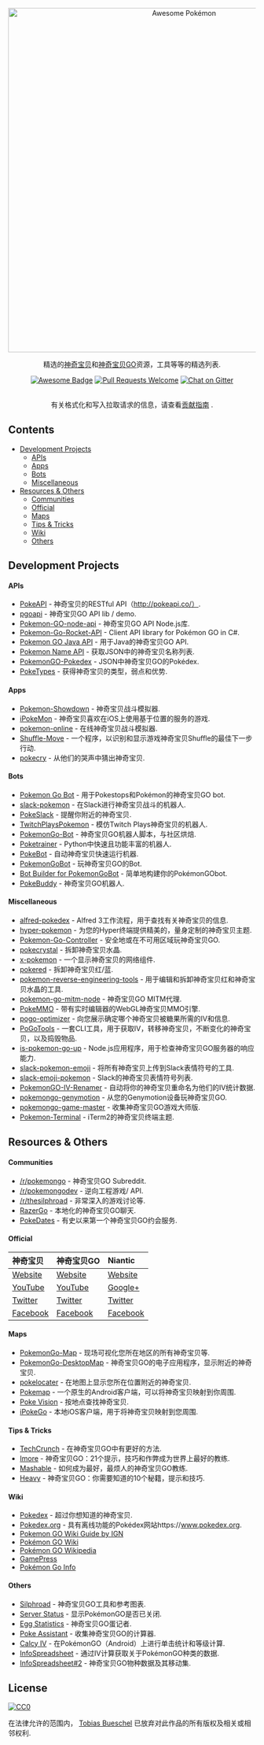 <p align="center">
  <a href="https://github.com/tobiasbueschel/awesome-pokemon/">
    <img alt="Awesome Pokémon" src="https://raw.githubusercontent.com/tobiasbueschel/awesome-pokemon/master/logo.png" width="700">
  </a>
</p>

<div align="center">

<p align="center">
  精选的<a href="http://www.pokemon.com/">神奇宝贝</a>和<a href="http://www.pokemongo.com/">神奇宝贝GO</a>资源，工具等等的精选列表.
</p>

<p align="center">
  <a href="https://raw.githubusercontent.com/sindresorhus/awesome"><img alt="Awesome Badge" src="https://cdn.rawgit.com/sindresorhus/awesome/d7305f38d29fed78fa85652e3a63e154dd8e8829/media/badge.svg"></a>
  <a href="https://raw.githubusercontent.com/tobiasbueschel/awesome-pokemon/pulls"><img alt="Pull Requests Welcome" src="https://img.shields.io/badge/PRs-welcome-brightgreen.svg?style=flat-square"></a>
  <a href="https://gitter.im/tobiasbueschel/awesome-pokemon"><img alt="Chat on Gitter" src="https://badges.gitter.im/tobiasbueschel/awesome-pokemon.svg"></a>
</p>

<p>
</i>  </i>  <br>  
有关格式化和写入拉取请求的信息，请查看<a href="https://github.com/tobiasbueschel/awesome-pokemon/blob/master/contributing.md">贡献指南</a> .
</p>

</div>


## Contents
- [Development Projects](#development-projects)
    - [APIs](#apis)
    - [Apps](#apps)
    - [Bots](#bots)
    - [Miscellaneous](#miscellaneous)
- [Resources & Others](#resources--others)
    - [Communities](#communities)
    - [Official](#official)
    - [Maps](#maps)
    - [Tips & Tricks](#tips--tricks)
    - [Wiki](#wiki)
    - [Others](#others)

## Development Projects
#### APIs
- [PokeAPI](https://github.com/PokeAPI/pokeapi/) - 神奇宝贝的RESTful API（http://pokeapi.co/）.
- [pgoapi](https://github.com/tejado/pgoapi) - 神奇宝贝GO API lib / demo.
- [Pokemon-GO-node-api](https://github.com/Armax/Pokemon-GO-node-api) - 神奇宝贝GO API Node.js库.
- [Pokemon-Go-Rocket-API](https://github.com/FeroxRev/Pokemon-Go-Rocket-API) - Client API library for Pokémon GO in C#.
- [Pokemon GO Java API](https://github.com/Grover-c13/PokeGOAPI-Java) - 用于Java的神奇宝贝GO API.
- [Pokemon Name API](https://github.com/sindresorhus/pokemon) - 获取JSON中的神奇宝贝名称列表.
- [PokemonGO-Pokedex](https://github.com/Biuni/PokemonGO-Pokedex) -  JSON中神奇宝贝GO的Pokédex.
- [PokeTypes](https://github.com/fbosch/poke-types) - 获得神奇宝贝的类型，弱点和优势.

#### Apps
- [Pokemon-Showdown](https://github.com/Zarel/Pokemon-Showdown) - 神奇宝贝战斗模拟器.
- [iPokeMon](https://github.com/Kjuly/iPokeMon) - 神奇宝贝喜欢在iOS上使用基于位置的服务的游戏.
- [pokemon-online](https://github.com/po-devs/pokemon-online) - 在线神奇宝贝战斗模拟器.
- [Shuffle-Move](https://github.com/Loreinator/Shuffle-Move) - 一个程序，以识别和显示游戏神奇宝贝Shuffle的最佳下一步行动.
- [pokecry](https://github.com/fent/pokecry) - 从他们的哭声中猜出神奇宝贝.

#### Bots
- [Pokemon Go Bot](https://github.com/Hrithikd/Pokemon-Go-Bot-Working-Hack-API) - 用于Pokestops和Pokémon的神奇宝贝GO bot.
- [slack-pokemon](https://github.com/rvinluan/slack-pokemon) - 在Slack进行神奇宝贝战斗的机器人.
- [PokeSlack](https://github.com/timwah/pokeslack) - 提醒你附近的神奇宝贝.
- [TwitchPlaysPokemon](https://github.com/sunshinekitty/TwitchPlaysPokemon) - 模仿Twitch Plays神奇宝贝的机器人.
- [PokemonGo-Bot](https://github.com/PokemonGoF/PokemonGo-Bot) - 神奇宝贝GO机器人脚本，与社区烘焙.
- [Poketrainer](https://github.com/j-e-k/poketrainer) -  Python中快速且功能丰富的机器人.
- [PokeBot](https://github.com/akbaryahya/PokeBot) - 自动神奇宝贝快速运行机器.
- [PokemonGoBot](https://github.com/jabbink/PokemonGoBot) - 玩神奇宝贝GO的Bot.
- [Bot Builder for PokemonGoBot](https://github.com/shilch/pogobot-builder) - 简单地构建你的PokémonGObot.
- [PokeBuddy](https://github.com/finndev/PokeBuddy) - 神奇宝贝GO机器人.

#### Miscellaneous
- [alfred-pokedex](https://github.com/vutran/alfred-pokedex) -  Alfred 3工作流程，用于查找有关神奇宝贝的信息.
- [hyper-pokemon](https://github.com/hyper-pokemon/hyper-pokemon) - 为您的Hyper终端提供精美的，量身定制的神奇宝贝主题.
- [Pokemon-Go-Controller](https://github.com/kahopoon/Pokemon-Go-Controller) - 安全地或在不可用区域玩神奇宝贝GO.
- [pokecrystal](https://github.com/pret/pokecrystal) - 拆卸神奇宝贝水晶.
- [x-pokemon](https://github.com/passy/x-pokemon) - 一个显示神奇宝贝的网络组件.
- [pokered](https://github.com/pret/pokered) - 拆卸神奇宝贝红/蓝.
- [pokemon-reverse-engineering-tools](https://github.com/pret/pokemon-reverse-engineering-tools) - 用于编辑和拆卸神奇宝贝红和神奇宝贝水晶的工具.
- [pokemon-go-mitm-node](https://github.com/rastapasta/pokemon-go-mitm-node) - 神奇宝贝GO MITM代理.
- [PokeMMO](https://github.com/maierfelix/PokeMMO) - 带有实时编辑器的WebGL神奇宝贝MMO引擎.
- [pogo-optimizer](https://github.com/justinleewells/pogo-optimizer) - 向您展示确定哪个神奇宝贝被糖果所需的IV和信息.
- [PoGoTools](https://github.com/nelsyeung/PoGoTools) - 一套CLI工具，用于获取IV，转移神奇宝贝，不断变化的神奇宝贝，以及捣毁物品.
- [is-pokemon-go-up](https://github.com/sotojuan/is-pokemon-go-up) -  Node.js应用程序，用于检查神奇宝贝GO服务器的响应能力.
- [slack-pokemon-emoji](https://github.com/fraserxu/slack-pokemon-emoji) - 将所有神奇宝贝上传到Slack表情符号的工具.
- [slack-emoji-pokemon](https://github.com/Templarian/slack-emoji-pokemon) -  Slack的神奇宝贝表情符号列表.
- [PokemonGO-IV-Renamer](https://github.com/Boren/PokemonGO-IV-Renamer) - 自动将你的神奇宝贝重命名为他们的IV统计数据.
- [pokemongo-genymotion](https://github.com/jlobos/pokemongo-genymotion) - 从您的Genymotion设备玩神奇宝贝GO.
- [pokemongo-game-master](https://github.com/BrunnerLivio/pokemongo-game-master) - 收集神奇宝贝GO游戏大师版.
- [Pokemon-Terminal](https://github.com/LazoCoder/Pokemon-Terminal) -  iTerm2的神奇宝贝终端主题.

## Resources & Others
#### Communities
- [/r/pokemongo](https://www.reddit.com/r/pokemongo/) - 神奇宝贝GO Subreddit.
- [/r/pokemongodev](https://www.reddit.com/r/pokemongodev) - 逆向工程游戏/ API.
- [/r/thesilphroad](https://www.reddit.com/r/thesilphroad) - 非常深入的游戏讨论等.
- [RazerGo](https://go.razerzone.com/) - 本地化的神奇宝贝GO聊天.
- [PokeDates](https://www.projectfixup.com/pokedates/) - 有史以来第一个神奇宝贝GO约会服务.

#### Official

 |  神奇宝贝|  神奇宝贝GO |  Niantic |
| :------------------------------------------------------  | :---------------------------- | :-------------------------------------- |
| [Website](http://www.pokemon.com/) | [Website](http://www.pokemongo.com/) | [Website](https://www.nianticlabs.com/) |
| [YouTube](https://www.youtube.com/user/pokemon) | [YouTube](https://www.youtube.com/channel/UCA698bls2pjQyiqP9N-iaeg) | [Google+](https://plus.google.com/+Nianticlabs) |
| [Twitter](https://twitter.com/pokemon) | [Twitter](https://twitter.com/PokemonGoApp) | [Twitter](https://twitter.com/NianticLabs) |
| [Facebook](https://www.facebook.com/Pokemon/) | [Facebook](https://www.facebook.com/PokemonGO/) | [Facebook](https://www.facebook.com/nianticlabs) |

#### Maps
- [PokemonGo-Map](https://github.com/AHAAAAAAA/PokemonGo-Map) - 现场可视化您所在地区的所有神奇宝贝等.
- [PokemonGo-DesktopMap](https://github.com/mchristopher/PokemonGo-DesktopMap) - 神奇宝贝GO的电子应用程序，显示附近的神奇宝贝.
- [pokelocater](https://github.com/emeth-/pokelocater) - 在地图上显示您所在位置附近的神奇宝贝.
- [Pokemap](https://github.com/omkarmoghe/Pokemap) - 一个原生的Android客户端，可以将神奇宝贝映射到你周围.
- [Poke Vision](https://pokevision.com/) - 按地点查找神奇宝贝.
- [iPokeGo](https://github.com/istornz/iPokeGo) - 本地iOS客户端，用于将神奇宝贝映射到您周围.

#### Tips & Tricks
- [TechCrunch](https://techcrunch.com/gallery/pokemon-go-tips/) - 在神奇宝贝GO中有更好的方法.
- [Imore](http://www.imore.com/Pokemon-go-tips-tricks-cheats) - 神奇宝贝GO：21个提示，技巧和作弊成为世界上最好的教练.
- [Mashable](http://mashable.com/2016/07/08/how-to-play-pokemon-go/#7iz7HhcepPqi) - 如何成为最好，最烦人的神奇宝贝GO教练.
- [Heavy](http://heavy.com/games/2016/07/pokemon-go-cheats-tips-tricks-guide-walkthrough-gps-spoof-fake-pikachu-starter-get-coins-throw-candy-incense-footsteps-pokestops-driving-lucky-eggs/) - 神奇宝贝GO：你需要知道的10个秘籍，提示和技巧.

#### Wiki
- [Pokedex](https://github.com/veekun/pokedex) - 超过你想知道的神奇宝贝.
- [Pokedex.org](https://github.com/nolanlawson/pokedex.org) - 具有离线功能的Pokédex网站https://www.pokedex.org.
- [Pokemon GO Wiki Guide by IGN](http://www.ign.com/wikis/pokemon-go)
- [Pokémon GO Wiki](https://pkmngowiki.com/)
- [Pokémon GO Wikipedia](https://en.wikipedia.org/wiki/Pok%C3%A9mon_Go)
- [GamePress](https://pokemongo.gamepress.gg/)
- [Pokémon Go Info](https://pokemon.gameinfo.io/)

#### Others
- [Silphroad](https://thesilphroad.com/research) - 神奇宝贝GO工具和参考图表.
- [Server Status](http://www.mmoserverstatus.com/pokemon_go) - 显示PokémonGO是否已关闭.
- [Egg Statistics](https://app.cmmcd.com/) - 神奇宝贝GO蛋记者.
- [Poke Assistant](https://pokeassistant.com/) - 收集神奇宝贝GO的计算器.
- [Calcy IV](https://play.google.com/store/apps/details?id=tesmath.calcy) - 在PokémonGO（Android）上进行单击统计和等级计算.
- [InfoSpreadsheet](https://docs.google.com/spreadsheets/d/1iJcE12v14GA8V8EO4M1-dPxBFT2kFhR6bUXvj03a4kM/) - 通过IV计算获取关于PokémonGO种类的数据.
- [InfoSpreadsheet#2](https://docs.google.com/spreadsheets/d/1hcFo7-UGWx1k1u1BHOvDhq8foPeRr7YbX2jLjjJK0Qw/) - 神奇宝贝GO物种数据及其移动集.

## License
[![CC0](http://mirrors.creativecommons.org/presskit/buttons/88x31/svg/cc-zero.svg)](https://creativecommons.org/publicdomain/zero/1.0/)

在法律允许的范围内， [Tobias Bueschel](http://github.com/tobiasbueschel) 已放弃对此作品的所有版权及相关或相邻权利.
